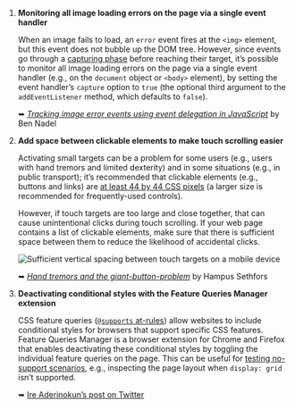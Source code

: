 1. **Monitoring all image loading errors on the page via a single event handler**

   When an image fails to load, an `error` event fires at the `<img>` element, but this event does not bubble up the DOM tree. However, since events go through a [capturing phase](https://dom.spec.whatwg.org/#introduction-to-dom-events) before reaching their target, it’s possible to monitor all image loading errors on the page via a single event handler (e.g., on the `document` object or `<body>` element), by setting the event handler’s `capture` option to `true` (the optional third argument to the `addEventListener` method, which defaults to `false`).

   ➥ *[Tracking image error events using event delegation in JavaScript](https://www.bennadel.com/blog/3429-tracking-image-error-events-using-event-delegation-in-javascript.htm)* by Ben Nadel

1. **Add space between clickable elements to make touch scrolling easier**

   Activating small targets can be a problem for some users (e.g., users with hand tremors and limited dexterity) and in some situations (e.g., in public transport); it’s recommended that clickable elements (e.g., buttons and links) are [at least 44 by 44 CSS pixels](https://w3c.github.io/wcag21/understanding/target-size.html) (a larger size is recommended for frequently-used controls).
   
   However, if touch targets are too large and close together, that can cause unintentional clicks during touch scrolling. If your web page contains a list of clickable elements, make sure that there is sufficient space between them to reduce the likelihood of accidental clicks. 

   ![Sufficient vertical spacing between touch targets on a mobile device](https://dl.dropboxusercontent.com/s/6tr99lzjg1msa8y/spacing-between-clickable-elements.png?dl=0)

   ➥ *[Hand tremors and the giant-button-problem](https://axesslab.com/hand-tremors/)* by Hampus Sethfors

1. **Deactivating conditional styles with the Feature Queries Manager extension**

   CSS feature queries ([`@supports` at-rules](https://drafts.csswg.org/css-conditional/#at-supports)) allow websites to include conditional styles for browsers that support specific CSS features. Feature Queries Manager is a browser extension for Chrome and Firefox that enables deactivating these conditional styles by toggling the individual feature queries on the page. This can be useful for [testing no-support scenarios](https://twitter.com/simevidas/status/988086082179862531), e.g., inspecting the page layout when `display: grid` isn’t supported.

   ➥ [Ire Aderinokun’s post on Twitter](https://twitter.com/ireaderinokun/status/983815232719151104)